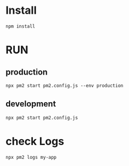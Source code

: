 # Install

`npm install`

# RUN

## production

`npx pm2 start pm2.config.js --env production`

## development

`npx pm2 start pm2.config.js`

# check Logs

`npx pm2 logs my-app`
